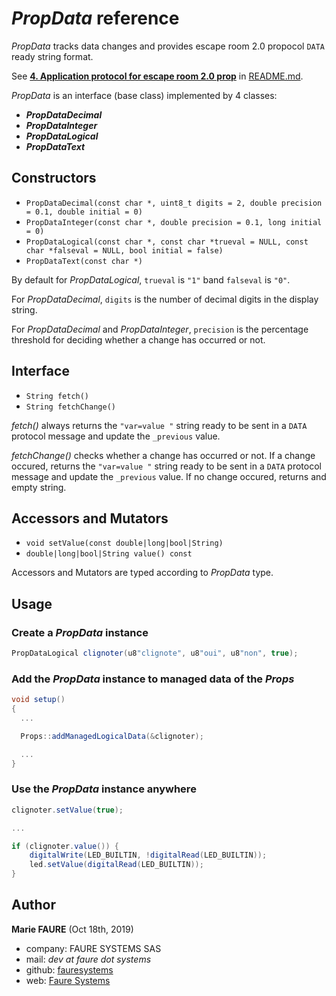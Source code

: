 # *PropData* reference

*PropData* tracks data changes and provides escape room 2.0 propocol `DATA` ready string format.

See [**4. Application protocol for escape room 2.0 prop**](../README.md#4-application-protocol-for-escape-room-20-prop) in [README.md](../README.md).

*PropData* is an interface (base class) implemented by 4 classes:
* ***PropDataDecimal*** 
* ***PropDataInteger*** 
* ***PropDataLogical*** 
* ***PropDataText*** 

## Constructors
* `PropDataDecimal(const char *, uint8_t digits = 2, double precision = 0.1, double initial = 0)`
* `PropDataInteger(const char *, double precision = 0.1, long initial = 0)`
* `PropDataLogical(const char *, const char *trueval = NULL, const char *falseval = NULL, bool initial = false)`
* `PropDataText(const char *)`

By default for *PropDataLogical*, `trueval` is `"1"` band `falseval` is `"0"`.

For *PropDataDecimal*, `digits` is the number of decimal digits in the display string.

For *PropDataDecimal* and *PropDataInteger*, `precision` is the percentage threshold for deciding whether a change has occurred or not.

## Interface
* `String fetch()`
* `String fetchChange()`

*fetch()* always returns the `"var=value "` string ready to be sent in a `DATA` protocol message and update the `_previous` value.

*fetchChange()* checks whether a change has occurred or not. If a change occured, returns the `"var=value "` string ready to be sent in a `DATA` protocol message and update the `_previous` value. If no change occured, returns and empty string.

## Accessors and Mutators
* `void setValue(const double|long|bool|String)`
* `double|long|bool|String value() const`

Accessors and Mutators are typed according to *PropData* type.

## Usage

### Create a *PropData* instance
```csharp
PropDataLogical clignoter(u8"clignote", u8"oui", u8"non", true);
```

### Add the *PropData* instance to managed data of the *Props*
```csharp
void setup()
{
  ...

  Props::addManagedLogicalData(&clignoter);

  ...
}
```

### Use the *PropData* instance anywhere
```csharp
clignoter.setValue(true);

...

if (clignoter.value()) {
    digitalWrite(LED_BUILTIN, !digitalRead(LED_BUILTIN));
    led.setValue(digitalRead(LED_BUILTIN));
}
```

## Author

**Marie FAURE** (Oct 18th, 2019)
* company: FAURE SYSTEMS SAS
* mail: *dev at faure dot systems*
* github: <a href="https://github.com/fauresystems?tab=repositories" target="_blank">fauresystems</a>
* web: <a href="https://faure.systems/" target="_blank">Faure Systems</a>
